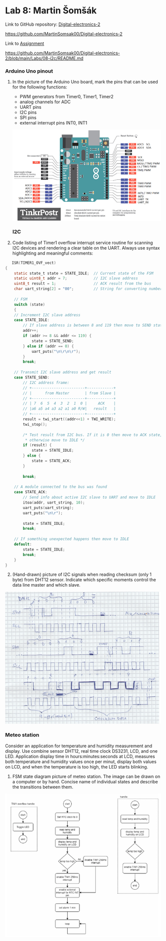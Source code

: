 # Lab 8: Martin Šomšák
Link to GitHub repository: [Digital-electronics-2](https://github.com/MartinSomsak00/Digital-electronics-2)

https://github.com/MartinSomsak00/Digital-electronics-2

Link to [Assignment](https://github.com/MartinSomsak00/Digital-electronics-2/blob/main/Labs/08-i2c/README.md)

https://github.com/MartinSomsak00/Digital-electronics-2/blob/main/Labs/08-i2c/README.md

### Arduino Uno pinout

1. In the picture of the Arduino Uno board, mark the pins that can be used for the following functions:
   * PWM generators from Timer0, Timer1, Timer2
   * analog channels for ADC
   * UART pins
   * I2C pins
   * SPI pins
   * external interrupt pins INT0, INT1
   
   ![](pictures/1.PNG)
   
   ### I2C

1. Code listing of Timer1 overflow interrupt service routine for scanning I2C devices and rendering a clear table on the UART. Always use syntax highlighting and meaningful comments:

```c
   ISR(TIMER1_OVF_vect)
{
    static state_t state = STATE_IDLE;  // Current state of the FSM
    static uint8_t addr = 7;            // I2C slave address
    uint8_t result = 1;                 // ACK result from the bus
    char uart_string[2] = "00";         // String for converting numbers by itoa()

    // FSM
    switch (state)
    {
    // Increment I2C slave address
    case STATE_IDLE:
        // If slave address is between 8 and 119 then move to SEND state
        addr++;  
        if (addr >= 8 && addr <= 119) {
            state = STATE_SEND;
        } else if (addr == 0) {
            uart_puts("\n\r\n\r");
        }       
        break;
    
    // Transmit I2C slave address and get result
    case STATE_SEND:
        // I2C address frame:
        // +------------------------+------------+
        // |      from Master       | from Slave |
        // +------------------------+------------+
        // | 7  6  5  4  3  2  1  0 |     ACK    |
        // |a6 a5 a4 a3 a2 a1 a0 R/W|   result   |
        // +------------------------+------------+
        result = twi_start((addr<<1) + TWI_WRITE);
        twi_stop();
           
        /* Test result from I2C bus. If it is 0 then move to ACK state, 
         * otherwise move to IDLE */
        if (result) {
            state = STATE_IDLE;
        } else {
            state = STATE_ACK;
        }            
        
        break;

    // A module connected to the bus was found
    case STATE_ACK:
        // Send info about active I2C slave to UART and move to IDLE
        itoa(addr, uart_string, 10);
        uart_puts(uart_string);
        uart_puts("\n\r");
        
        state = STATE_IDLE;
        break;

    // If something unexpected happens then move to IDLE
    default:
        state = STATE_IDLE;
        break;
    }
}
```
   
 2. (Hand-drawn) picture of I2C signals when reading checksum (only 1 byte) from DHT12 sensor. Indicate which specific moments control the data line master and which slave.

  ![](pictures/2.PNG)
  
  ### Meteo station

Consider an application for temperature and humidity measurement and display. Use combine sensor DHT12, real time clock DS3231, LCD, and one LED. Application display time in hours:minutes:seconds at LCD, measures both temperature and humidity values once per minut, display both values on LCD, and when the temperature is too high, the LED starts blinking.

1. FSM state diagram picture of meteo station. The image can be drawn on a computer or by hand. Concise name of individual states and describe the transitions between them.

  ![](pictures/3.PNG)
  
  
   